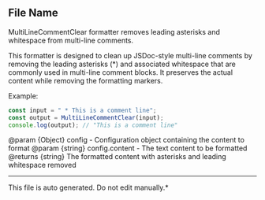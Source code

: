 ## File Name
 MultiLineCommentClear formatter removes leading asterisks and whitespace from multi-line comments.

 This formatter is designed to clean up JSDoc-style multi-line comments by removing
 the leading asterisks (*) and associated whitespace that are commonly used in
 multi-line comment blocks. It preserves the actual content while removing the
 formatting markers.

 Example:
 ```typescript
 const input = " * This is a comment line";
 const output = MultiLineCommentClear(input);
 console.log(output); // "This is a comment line"
 ```

 @param {Object} config - Configuration object containing the content to format
 @param {string} config.content - The text content to be formatted
 @returns {string} The formatted content with asterisks and leading whitespace removed


---
This file is auto generated. Do not edit manually.*
